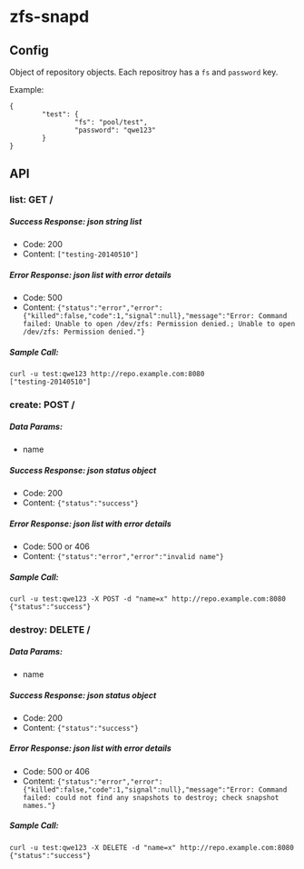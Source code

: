 # zfs-snapd

## Config

Object of repository objects.
Each repositroy has a <code>fs</code> and <code>password</code> key.

Example:

	{
	        "test": {
	                "fs": "pool/test",
	                "password": "qwe123"
	        }
	}

## API

### list: GET /

##### Success Response: json string list
	
- Code: 200
- Content: `["testing-20140510"]`

##### Error Response: json list with error details

- Code: 500
- Content: `{"status":"error","error":{"killed":false,"code":1,"signal":null},"message":"Error: Command failed: Unable to open /dev/zfs: Permission denied.; Unable to open /dev/zfs: Permission denied."}`

##### Sample Call:

	curl -u test:qwe123 http://repo.example.com:8080
	["testing-20140510"]

### create: POST /

##### Data Params:

- name

##### Success Response: json status object

- Code: 200
- Content: `{"status":"success"}`

##### Error Response: json list with error details

- Code: 500 or 406
- Content: `{"status":"error","error":"invalid name"}`

##### Sample Call:

	curl -u test:qwe123 -X POST -d "name=x" http://repo.example.com:8080
	{"status":"success"}

### destroy: DELETE /

##### Data Params:

- name

##### Success Response: json status object

- Code: 200
- Content: `{"status":"success"}`

##### Error Response: json list with error details

- Code: 500 or 406
- Content: `{"status":"error","error":{"killed":false,"code":1,"signal":null},"message":"Error: Command failed: could not find any snapshots to destroy; check snapshot names."}`

##### Sample Call:

	curl -u test:qwe123 -X DELETE -d "name=x" http://repo.example.com:8080
	{"status":"success"}
